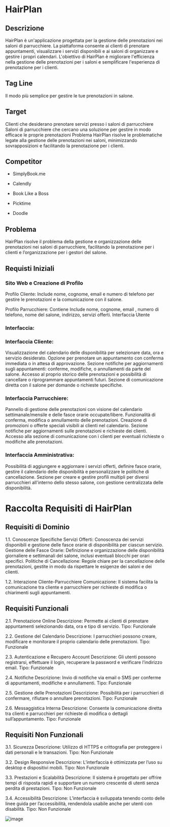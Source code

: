 # HairPlan

## Descrizione

HairPlan è un'applicazione progettata per la gestione delle prenotazioni nei saloni di parrucchiere. La piattaforma consente ai clienti di prenotare appuntamenti, visualizzare i servizi disponibili e ai saloni di organizzare e gestire i propri calendari. L'obiettivo di HairPlan è migliorare l'efficienza nella gestione delle prenotazioni per i saloni e semplificare l'esperienza di prenotazione per i clienti.

## Tag Line
Il modo più semplice per gestire le tue prenotazioni in salone.

## Target

Clienti che desiderano prenotare servizi presso i saloni di parrucchiere
Saloni di parrucchiere che cercano una soluzione per gestire in modo efficace le proprie prenotazioni
Problema
HairPlan risolve le problematiche legate alla gestione delle prenotazioni nei saloni, minimizzando sovrapposizioni e facilitando la prenotazione per i clienti.

## Competitor

- SimplyBook.me

- Calendly

- Book Like a Boss

- Picktime

- Doodle


## Problema
HairPlan risolve il problema della gestione e organizzazione delle prenotazioni nei saloni di parrucchiere, facilitando la prenotazione per i clienti e l’organizzazione per i gestori del salone.

## Requisti Iniziali


### Sito Web e Creazione di Profilo

Profilo Cliente: Include nome, cognome, email e numero di telefono per gestire le prenotazioni e la comunicazione con il salone.

Profilo Parrucchiere: Contiene Include nome, cognome, email , numero di telefono, nome del salone, indirizzo, servizi offerti.
Interfaccia Utente

### Interfaccia: 

### Interfaccia Cliente:

Visualizzazione del calendario delle disponibilità per selezionare data, ora e servizio desiderato.
Opzione per prenotare un appuntamento con conferma immediata o in attesa di approvazione.
Sezione notifiche per aggiornamenti sugli appuntamenti: conferme, modifiche, o annullamenti da parte del salone.
Accesso al proprio storico delle prenotazioni e possibilità di cancellare o riprogrammare appuntamenti futuri.
Sezione di comunicazione diretta con il salone per domande o richieste specifiche.

### Interfaccia Parrucchiere:

Pannello di gestione delle prenotazioni con visione del calendario settimanale/mensile e delle fasce orarie occupate/libere.
Funzionalità di conferma, modifica o annullamento delle prenotazioni.
Creazione di promozioni o offerte speciali visibili ai clienti nel calendario.
Sezione notifiche per aggiornamenti sulle prenotazioni e richieste dei clienti.
Accesso alla sezione di comunicazione con i clienti per eventuali richieste o modifiche alle prenotazioni.

### Interfaccia Amministrativa:

Possibilità di aggiungere e aggiornare i servizi offerti, definire fasce orarie, gestire il calendario delle disponibilità e personalizzare le politiche di cancellazione.
Sezione per creare e gestire profili multipli per diversi parrucchieri all'interno dello stesso salone, con gestione centralizzata delle disponibilità.

# Raccolta Requisiti di HairPlan

## Requisiti di Dominio

1.1. Conoscenze Specifiche
Servizi Offerti: Conoscenza dei servizi disponibili e gestione delle fasce orarie di disponibilità per ciascun servizio.
Gestione delle Fasce Orarie: Definizione e organizzazione delle disponibilità giornaliere e settimanali del salone, inclusi eventuali blocchi per orari specifici.
Politiche di Cancellazione: Regole chiare per la cancellazione delle prenotazioni, gestite in modo da rispettare le esigenze dei saloni e dei clienti.

1.2. Interazione Cliente-Parrucchiere
Comunicazione: Il sistema facilita la comunicazione tra cliente e parrucchiere per richieste di modifica o chiarimenti sugli appuntamenti.

## Requisiti Funzionali

2.1. Prenotazione Online
Descrizione: Permette ai clienti di prenotare appuntamenti selezionando data, ora e tipo di servizio.
Tipo: Funzionale

2.2. Gestione del Calendario
Descrizione: I parrucchieri possono creare, modificare e monitorare il proprio calendario delle prenotazioni.
Tipo: Funzionale

2.3. Autenticazione e Recupero Account
Descrizione: Gli utenti possono registrarsi, effettuare il login, recuperare la password e verificare l’indirizzo email.
Tipo: Funzionale

2.4. Notifiche
Descrizione: Invio di notifiche via email o SMS per conferme di appuntamenti, modifiche e annullamenti.
Tipo: Funzionale

2.5. Gestione delle Prenotazioni
Descrizione: Possibilità per i parrucchieri di confermare, rifiutare o annullare prenotazioni.
Tipo: Funzionale

2.6. Messaggistica Interna
Descrizione: Consente la comunicazione diretta tra clienti e parrucchieri per richieste di modifica o dettagli sull’appuntamento.
Tipo: Funzionale

## Requisiti Non Funzionali
   
3.1. Sicurezza
Descrizione: Utilizzo di HTTPS e crittografia per proteggere i dati personali e le transazioni.
Tipo: Non Funzionale

3.2. Design Responsive
Descrizione: L’interfaccia è ottimizzata per l’uso su desktop e dispositivi mobili.
Tipo: Non Funzionale

3.3. Prestazioni e Scalabilità
Descrizione: Il sistema è progettato per offrire tempi di risposta rapidi e supportare un numero crescente di utenti senza perdita di prestazioni.
Tipo: Non Funzionale

3.4. Accessibilità
Descrizione: L’interfaccia è sviluppata tenendo conto delle linee guida per l’accessibilità, rendendola usabile anche per utenti con disabilità.
Tipo: Non Funzionale

![image](https://github.com/user-attachments/assets/b24eab1e-dff5-4a57-b140-5585f9dc42bf)



